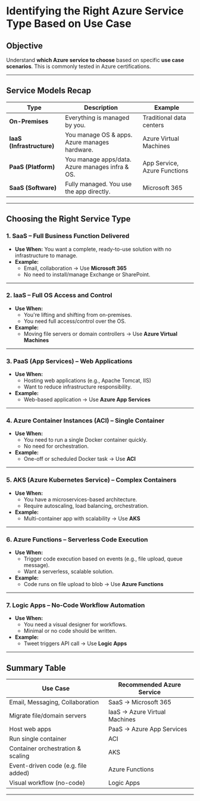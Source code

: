# Identifying the Right Azure Service Type Based on Use Case

## Objective
Understand **which Azure service to choose** based on specific **use case scenarios**. This is commonly tested in Azure certifications.

---

## Service Models Recap

| Type                          | Description                                             | Example                     |
|-------------------------------|---------------------------------------------------------|-----------------------------|
| **On-Premises**               | Everything is managed by you.                          | Traditional data centers    |
| **IaaS (Infrastructure)**     | You manage OS & apps. Azure manages hardware.          | Azure Virtual Machines      |
| **PaaS (Platform)**           | You manage apps/data. Azure manages infra & OS.        | App Service, Azure Functions |
| **SaaS (Software)**           | Fully managed. You use the app directly.               | Microsoft 365               |

---

## Choosing the Right Service Type

### 1. SaaS – Full Business Function Delivered
- **Use When:** You want a complete, ready-to-use solution with no infrastructure to manage.
- **Example:**  
  - Email, collaboration → Use **Microsoft 365**  
  - No need to install/manage Exchange or SharePoint.

---

### 2. IaaS – Full OS Access and Control
- **Use When:**
  - You're lifting and shifting from on-premises.
  - You need full access/control over the OS.
- **Example:**  
  - Moving file servers or domain controllers → Use **Azure Virtual Machines**

---

### 3. PaaS (App Services) – Web Applications
- **Use When:**
  - Hosting web applications (e.g., Apache Tomcat, IIS)
  - Want to reduce infrastructure responsibility.
- **Example:**  
  - Web-based application → Use **Azure App Services**

---

### 4. Azure Container Instances (ACI) – Single Container
- **Use When:**
  - You need to run a single Docker container quickly.
  - No need for orchestration.
- **Example:**  
  - One-off or scheduled Docker task → Use **ACI**

---

### 5. AKS (Azure Kubernetes Service) – Complex Containers
- **Use When:**
  - You have a microservices-based architecture.
  - Require autoscaling, load balancing, orchestration.
- **Example:**  
  - Multi-container app with scalability → Use **AKS**

---

### 6. Azure Functions – Serverless Code Execution
- **Use When:**
  - Trigger code execution based on events (e.g., file upload, queue message).
  - Want a serverless, scalable solution.
- **Example:**  
  - Code runs on file upload to blob → Use **Azure Functions**

---

### 7. Logic Apps – No-Code Workflow Automation
- **Use When:**
  - You need a visual designer for workflows.
  - Minimal or no code should be written.
- **Example:**  
  - Tweet triggers API call → Use **Logic Apps**

---

## Summary Table

| Use Case                             | Recommended Azure Service     |
|-------------------------------------|-------------------------------|
| Email, Messaging, Collaboration     | SaaS → Microsoft 365          |
| Migrate file/domain servers         | IaaS → Azure Virtual Machines |
| Host web apps                       | PaaS → Azure App Services     |
| Run single container                | ACI                           |
| Container orchestration & scaling   | AKS                           |
| Event-driven code (e.g. file added) | Azure Functions               |
| Visual workflow (no-code)           | Logic Apps                    |

---
